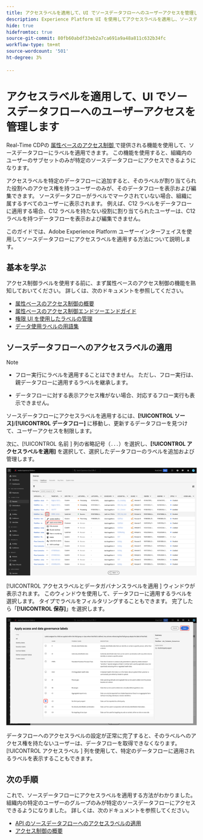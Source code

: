 ```yaml
---
title: アクセスラベルを適用して、UI でソースデータフローへのユーザーアクセスを管理します
description: Experience Platform UI を使用してアクセスラベルを適用し、ソースデータフローへのユーザーアクセスを管理する方法を説明します。
hide: true
hidefromtoc: true
source-git-commit: 80fb60abdf33eb2a7ca691a9a48a811c632b34fc
workflow-type: tm+mt
source-wordcount: '501'
ht-degree: 3%

---
```


# アクセスラベルを適用して、UI でソースデータフローへのユーザーアクセスを管理します

Real-Time CDPの [ 属性ベースのアクセス制御 ](../../../access-control/abac/overview.md) で提供される機能を使用して、ソースデータフローにラベルを適用できます。 この機能を使用すると、組織内のユーザーのサブセットのみが特定のソースデータフローにアクセスできるようになります。

アクセスラベルを特定のデータフローに追加すると、そのラベルが割り当てられた役割へのアクセス権を持つユーザーのみが、そのデータフローを表示および編集できます。 ソースデータフローがラベルでマークされていない場合、組織に属するすべてのユーザーに表示されます。 例えば、C12 ラベルをデータフローに適用する場合、C12 ラベルを持たない役割に割り当てられたユーザーは、C12 ラベルを持つデータフローを表示および編集できません。

このガイドでは、Adobe Experience Platform ユーザーインターフェイスを使用してソースデータフローにアクセスラベルを適用する方法について説明します。

## 基本を学ぶ

アクセス制御ラベルを使用する前に、まず属性ベースのアクセス制御の機能を熟知しておいてください。 詳しくは、次のドキュメントを参照してください。

* [属性ベースのアクセス制御の概要](../../../access-control/abac/overview.md)
* [属性ベースのアクセス制御エンドツーエンドガイド](../../../access-control/abac/end-to-end-guide.md)
* [権限 UI を使用したラベルの管理](../../../access-control/abac/ui/labels.md)
* [データ使用ラベルの用語集](../../../data-governance/labels/reference.md)

## ソースデータフローへのアクセスラベルの適用

>[!NOTE]
>
>* フロー実行にラベルを適用することはできません。 ただし、フロー実行は、親データフローに適用するラベルを継承します。
>
>* データフローに対する表示アクセス権がない場合、対応するフロー実行も表示できません。

ソースデータフローにアクセスラベルを適用するには、**[!UICONTROL ソース]**/**[!UICONTROL データフロー]** に移動し、更新するデータフローを見つけて、ユーザーアクセスを制限します。

次に、[!UICONTROL  名前 ] 列の省略記号（`...`）を選択し、**[!UICONTROL アクセスラベルを適用]** を選択して、選択したデータフローのラベルを追加および管理します。

![ 「アクセスラベルを適用」オプションが選択されているソースのデータフローページ ](../../images/tutorials/labels/apply_access_labels.png)

[!UICONTROL  アクセスラベルとデータガバナンスラベルを適用 ] ウィンドウが表示されます。 このウィンドウを使用して、データフローに適用するラベルを選択します。 タイプでラベルをフィルタリングすることもできます。 完了したら「**[!UICONTROL 保存]**」を選択します。

![C2 ラベルが選択されたデータガバナンスラベルウィンドウ ](../../images/tutorials/labels/labels_window.png)

データフローへのアクセスラベルの設定が正常に完了すると、そのラベルへのアクセス権を持たないユーザーは、データフローを取得できなくなります。 [!UICONTROL  アクセスラベル ] 列を使用して、特定のデータフローに適用されるラベルを表示することもできます。

## 次の手順

これで、ソースデータフローにアクセスラベルを適用する方法がわかりました。 組織内の特定のユーザーのグループのみが特定のソースデータフローにアクセスできるようになりました。 詳しくは、次のドキュメントを参照してください。

* [API のソースデータフローへのアクセスラベルの適用](../api/labels.md)
* [アクセス制御の概要](../../../access-control/home.md)